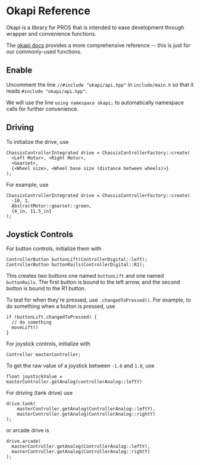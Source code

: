 # Okapi Reference

Okapi is a library for PROS that is intended to ease development through wrapper and convenience functions.

The [okapi docs](https://pros.cs.purdue.edu/v5/okapi/index.html) provides a more comprehensive reference -- this is just for our commonly-used functions.

## Enable

Uncomment the line `//#include "okapi/api.hpp"` in `include/main.h` so that it reads `#include "okapi/api.hpp"`.

We will use the line `using namespace okapi;` to automatically namespace calls for further convenience.

## Driving

To initialize the drive, use

    ChassisControllerIntegrated drive = ChassisControllerFactory::create(
      <Left Motor>, <Right Motor>,
      <Gearset>,
      {<Wheel size>, <Wheel base size (distance between wheels)>}
    );

For example, use

    ChassisControllerIntegrated drive = ChassisControllerFactory::create(
      -10, 1,
      AbstractMotor::gearset::green,
      {4_in, 11.5_in}
    );

## Joystick Controls

For button controls, initialize them with

    ControllerButton buttonLift(ControllerDigital::left);
    ControllerButton buttonRails(ControllerDigital::R1);

This creates two buttons one named `buttonLift` and one named `buttonRails`. The first button is bound to the left arrow, and the second button is bound to the R1 button.

To test for when they're pressed, use `.changedToPressed()`. For example, to do something when a button is pressed, use

    if (buttonLift.changedToPressed) {
      // do something
      moveLift()
    }

For joystick controls, initialize with

    Controller masterController;

To get the raw value of a joystick between `-1.0` and `1.0`, use

    float joystickValue = masterController.getAnalog(controllerAnalog::leftY)

For driving (tank drive) use

    drive.tank(
  		masterController.getAnalog(ControllerAnalog::leftY),
  		masterController.getAnalog(ControllerAnalog::rightY)
  	);

or arcade drive is

    drive.arcade(
      masterController.getAnalog(ControllerAnalog::leftY),
      masterController.getAnalog(ControllerAnalog::rightY)
    );
